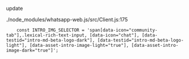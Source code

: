 update

./node_modules/whatsapp-web.js/src/Client.js:175

        const INTRO_IMG_SELECTOR = 'span[data-icon="community-tab"],.lexical-rich-text-input, [data-icon="chat"], [data-testid="intro-md-beta-logo-dark"], [data-testid="intro-md-beta-logo-light"], [data-asset-intro-image-light="true"], [data-asset-intro-image-dark="true"]';
